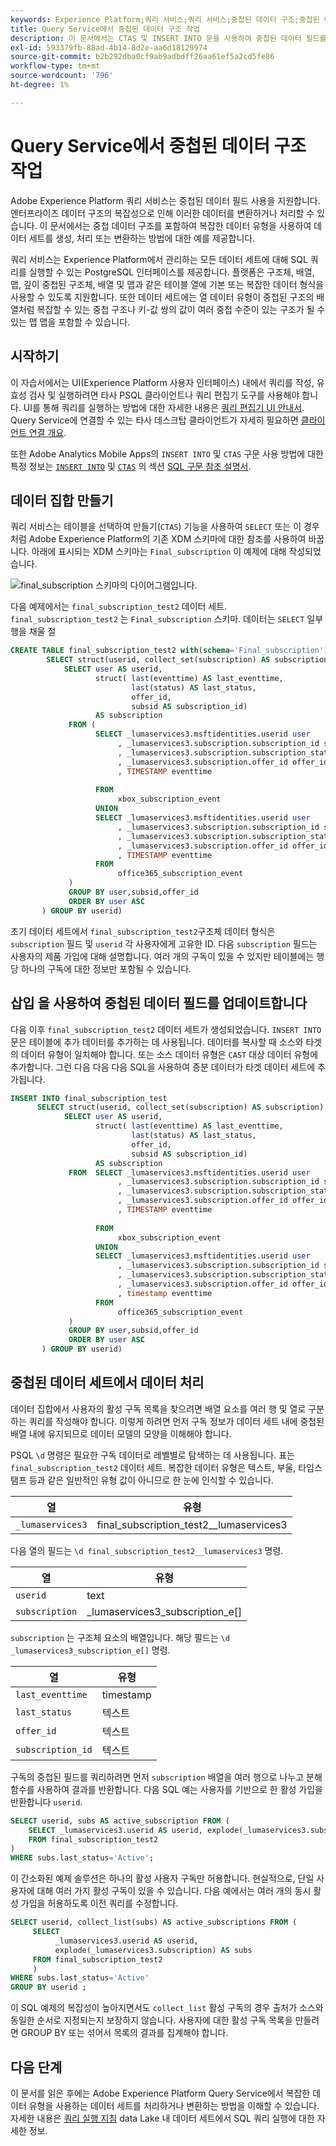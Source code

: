 ```yaml
---
keywords: Experience Platform;쿼리 서비스;쿼리 서비스;중첩된 데이터 구조;중첩된 데이터;
title: Query Service에서 중첩된 데이터 구조 작업
description: 이 문서에서는 CTAS 및 INSERT INTO 문을 사용하여 중첩된 데이터 필드를 처리하고 변형하는 작업 예를 제공합니다.
exl-id: 593379fb-88ad-4b14-8d2e-aa6d18129974
source-git-commit: b2b292dba0cf9ab9adbdff26aa61ef5a2cd5fe86
workflow-type: tm+mt
source-wordcount: '796'
ht-degree: 1%

---
```


# Query Service에서 중첩된 데이터 구조 작업

Adobe Experience Platform 쿼리 서비스는 중첩된 데이터 필드 사용을 지원합니다. 엔터프라이즈 데이터 구조의 복잡성으로 인해 이러한 데이터를 변환하거나 처리할 수 있습니다. 이 문서에서는 중첩 데이터 구조를 포함하여 복잡한 데이터 유형을 사용하여 데이터 세트를 생성, 처리 또는 변환하는 방법에 대한 예를 제공합니다.

쿼리 서비스는 Experience Platform에서 관리하는 모든 데이터 세트에 대해 SQL 쿼리를 실행할 수 있는 PostgreSQL 인터페이스를 제공합니다. 플랫폼은 구조체, 배열, 맵, 깊이 중첩된 구조체, 배열 및 맵과 같은 테이블 열에 기본 또는 복잡한 데이터 형식을 사용할 수 있도록 지원합니다. 또한 데이터 세트에는 열 데이터 유형이 중첩된 구조의 배열처럼 복잡할 수 있는 중첩 구조나 키-값 쌍의 값이 여러 중첩 수준이 있는 구조가 될 수 있는 맵 맵을 포함할 수 있습니다.

## 시작하기

이 자습서에서는 UI(Experience Platform 사용자 인터페이스) 내에서 쿼리를 작성, 유효성 검사 및 실행하려면 타사 PSQL 클라이언트나 쿼리 편집기 도구를 사용해야 합니다. UI를 통해 쿼리를 실행하는 방법에 대한 자세한 내용은 [쿼리 편집기 UI 안내서](../ui/user-guide.md). Query Service에 연결할 수 있는 타사 데스크탑 클라이언트가 자세히 필요하면 [클라이언트 연결 개요](../clients/overview.md).

또한 Adobe Analytics Mobile Apps의 `INSERT INTO` 및 `CTAS` 구문 사용 방법에 대한 특정 정보는 [`INSERT INTO`](../sql/syntax.md#insert-into) 및 [`CTAS`](../sql/syntax.md#create-table-as-select) 의 섹션 [SQL 구문 참조 설명서](../sql/syntax.md).

## 데이터 집합 만들기

쿼리 서비스는 테이블을 선택하여 만들기(`CTAS`) 기능을 사용하여 `SELECT` 또는 이 경우처럼 Adobe Experience Platform의 기존 XDM 스키마에 대한 참조를 사용하여 바꿉니다. 아래에 표시되는 XDM 스키마는 `Final_subscription` 이 예제에 대해 작성되었습니다.

![final_subscription 스키마의 다이어그램입니다.](../images/best-practices/final-subscription-schema.png)

다음 예제에서는 `final_subscription_test2` 데이터 세트. `final_subscription_test2` 는 `Final_subscription` 스키마. 데이터는 `SELECT` 일부 행을 채울 절

```sql
CREATE TABLE final_subscription_test2 with(schema='Final_subscription') AS (
        SELECT struct(userid, collect_set(subscription) AS subscription) AS _lumaservices3 FROM(
            SELECT user AS userid,
                   struct( last(eventtime) AS last_eventtime,
                           last(status) AS last_status,
                           offer_id, 
                           subsid AS subscription_id)
                   AS subscription
             FROM (
                   SELECT _lumaservices3.msftidentities.userid user
                        , _lumaservices3.subscription.subscription_id subsid
                        , _lumaservices3.subscription.subscription_status status
                        , _lumaservices3.subscription.offer_id offer_id
                        , TIMESTAMP eventtime
 
                   FROM
                        xbox_subscription_event
                   UNION   
                   SELECT _lumaservices3.msftidentities.userid user
                        , _lumaservices3.subscription.subscription_id subsid
                        , _lumaservices3.subscription.subscription_status status
                        , _lumaservices3.subscription.offer_id offer_id
                        , TIMESTAMP eventtime
                   FROM
                        office365_subscription_event
             ) 
             GROUP BY user,subsid,offer_id
             ORDER BY user ASC
       ) GROUP BY userid)
```

초기 데이터 세트에서 `final_subscription_test2`구조체 데이터 형식은 `subscription` 필드 및 `userid` 각 사용자에게 고유한 ID. 다음 `subscription` 필드는 사용자의 제품 가입에 대해 설명합니다. 여러 개의 구독이 있을 수 있지만 테이블에는 행당 하나의 구독에 대한 정보만 포함될 수 있습니다.

## 삽입 을 사용하여 중첩된 데이터 필드를 업데이트합니다

다음 이후 `final_subscription_test2` 데이터 세트가 생성되었습니다. `INSERT INTO` 문은 테이블에 추가 데이터를 추가하는 데 사용됩니다. 데이터를 복사할 때 소스와 타겟의 데이터 유형이 일치해야 합니다. 또는 소스 데이터 유형은 `CAST` 대상 데이터 유형에 추가합니다. 그런 다음 다음 다음 SQL을 사용하여 증분 데이터가 타겟 데이터 세트에 추가됩니다.

```sql
INSERT INTO final_subscription_test
      SELECT struct(userid, collect_set(subscription) AS subscription) AS _lumaservices3 FROM(
            SELECT user AS userid,
                   struct( last(eventtime) AS last_eventtime,
                           last(status) AS last_status,
                           offer_id, 
                           subsid AS subscription_id)
                   AS subscription
             FROM  SELECT _lumaservices3.msftidentities.userid user
                        , _lumaservices3.subscription.subscription_id subsid
                        , _lumaservices3.subscription.subscription_status status
                        , _lumaservices3.subscription.offer_id offer_id
                        , TIMESTAMP eventtime
 
                   FROM
                        xbox_subscription_event
                   UNION   
                   SELECT _lumaservices3.msftidentities.userid user
                        , _lumaservices3.subscription.subscription_id subsid
                        , _lumaservices3.subscription.subscription_status status
                        , _lumaservices3.subscription.offer_id offer_id
                        , timestamp eventtime
                   FROM
                        office365_subscription_event
             ) 
             GROUP BY user,subsid,offer_id
             ORDER BY user ASC
       ) GROUP BY userid)
```

## 중첩된 데이터 세트에서 데이터 처리

데이터 집합에서 사용자의 활성 구독 목록을 찾으려면 배열 요소를 여러 행 및 열로 구분하는 쿼리를 작성해야 합니다. 이렇게 하려면 먼저 구독 정보가 데이터 세트 내에 중첩된 배열 내에 유지되므로 데이터 모델의 모양을 이해해야 합니다.

PSQL `\d` 명령은 필요한 구독 데이터로 레벨별로 탐색하는 데 사용됩니다. 표는 `final_subscription_test2` 데이터 세트. 복잡한 데이터 유형은 텍스트, 부울, 타임스탬프 등과 같은 일반적인 유형 값이 아니므로 한 눈에 인식할 수 있습니다.

| 열 | 유형 |
|--------|-------|
| `_lumaservices3` | final_subscription_test2__lumaservices3 |

다음 열의 필드는 `\d final_subscription_test2__lumaservices3` 명령.

| 열 | 유형 |
|---------|-------|
| `userid` | text |
| `subscription` | _lumaservices3_subscription_e[] |

`subscription` 는 구조체 요소의 배열입니다. 해당 필드는 `\d _lumaservices3_subscription_e[]` 명령.

| 열 | 유형 |
|---------|-------|
| `last_eventtime` | timestamp |
| `last_status` | 텍스트 |
| `offer_id` | 텍스트 |
| `subscription_id` | 텍스트 |

구독의 중첩된 필드를 쿼리하려면 먼저 `subscription` 배열을 여러 행으로 나누고 분해 함수를 사용하여 결과를 반환합니다. 다음 SQL 예는 사용자를 기반으로 한 활성 가입을 반환합니다 `userid`.

```sql
SELECT userid, subs AS active_subscription FROM (
    SELECT _lumaservices3.userid AS userid, explode(_lumaservices3.subscription) AS subs 
    FROM final_subscription_test2
)
WHERE subs.last_status='Active';
```

이 간소화된 예제 솔루션은 하나의 활성 사용자 구독만 허용합니다. 현실적으로, 단일 사용자에 대해 여러 가지 활성 구독이 있을 수 있습니다. 다음 예에서는 여러 개의 동시 활성 가입을 허용하도록 이전 쿼리를 수정합니다.

```sql
SELECT userid, collect_list(subs) AS active_subscriptions FROM (
     SELECT
          _lumaservices3.userid AS userid,
          explode(_lumaservices3.subscription) AS subs
     FROM final_subscription_test2
     )
WHERE subs.last_status='Active' 
GROUP BY userid ;
```

이 SQL 예제의 복잡성이 높아지면서도 `collect_list` 활성 구독의 경우 출처가 소스와 동일한 순서로 지정되는지 보장하지 않습니다. 사용자에 대한 활성 구독 목록을 만들려면 GROUP BY 또는 섞어서 목록의 결과를 집계해야 합니다.

## 다음 단계

이 문서를 읽은 후에는 Adobe Experience Platform Query Service에서 복잡한 데이터 유형을 사용하는 데이터 세트를 처리하거나 변환하는 방법을 이해할 수 있습니다. 자세한 내용은 [쿼리 실행 지침](./writing-queries.md) data Lake 내 데이터 세트에서 SQL 쿼리 실행에 대한 자세한 정보.
